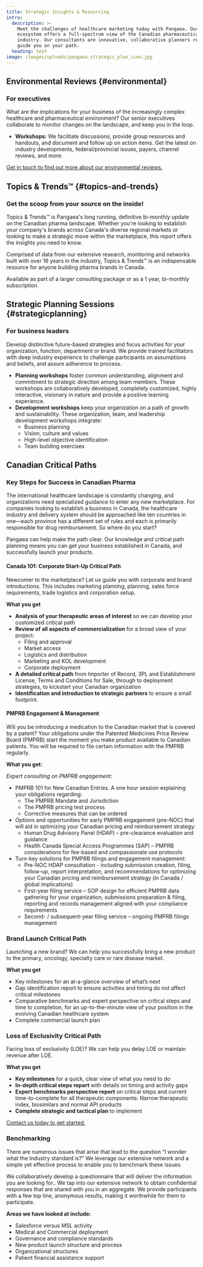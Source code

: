 ```yaml
---
title: Strategic Insights & Resourcing
intro:
  description: >-
    Meet the challenges of healthcare marketing today with Pangaea. Our
    ecosystem offers a full-spectrum view of the Canadian pharmaceutical
    industry. Our consultants are innovative, collaborative planners ready to
    guide you on your path.
  heading: test
image: /images/uploads/pangaea_strategic_plan_icon.jpg
---
```

Environmental Reviews {#environmental}
---------------------

### For executives

What are the implications for your business of the increasingly complex healthcare and pharmaceutical environment? Our senior executives collaborate to monitor changes on the landscape, and keep you in the loop.

-   **Workshops:** We facilitate discussions, provide group resources and handouts, and document and follow up on action items. Get the latest on industry developments, federal/provincial issues, payers, channel reviews, and more.

[Get in touch to find out more about our environmental reviews.](%7B@SITE.path%7D/contact)

Topics & Trends™ {#topics-and-trends}
----------------

### Get the scoop from your source on the inside!

Topics & Trends™ is Pangaea's long running, definitive bi-monthly update on the Canadian pharma landscape. Whether you're looking to establish your company's brands across Canada's diverse regional markets or looking to make a strategic move within the marketplace, this report offers the insights you need to know.

Comprised of data from our extensive research, monitoring and networks built with over 16 years in the industry, Topics & Trends™ is an indispensable resource for anyone building pharma brands in Canada.

Available as part of a larger consulting package or as a 1 year, bi-monthly subscription.

Strategic Planning Sessions {#strategicplanning}
---------------------------

### For business leaders

Develop distinctive future-based strategies and focus activities for your organization, function, department or brand. We provide trained facilitators with deep industry experience to challenge participants on assumptions and beliefs, and assure adherence to process.

-   **Planning workshops** foster common understanding, alignment and commitment to strategic direction among team members. These workshops are collaboratively developed, completely customized, highly interactive, visionary in nature and provide a positive learning experience.
-   **Development workshops** keep your organization on a path of growth and sustainability. These organization, team, and leadership development workshops integrate:
    -   Business planning
    -   Vision, culture and values
    -   High-level objective identification
    -   Team building exercises

Canadian Critical Paths
-----------------------

### Key Steps for Success in Canadian Pharma

The international healthcare landscape is constantly changing, and organizations need specialized guidance to enter any new marketplace. For companies looking to establish a business in Canada, the healthcare industry and delivery system should be approached like ten countries in one—each province has a different set of rules and each is primarily responsible for drug reimbursement. So where do you start?

Pangaea can help make the path clear. Our knowledge and critical path planning means you can get your business established in Canada, and successfully launch your products.

#### Canada 101: Corporate Start-Up Critical Path

Newcomer to the marketplace? Let us guide you with corporate and brand introductions. This includes marketing planning, planning, sales force requirements, trade logistics and corporation setup.

**What you get**

-   **Analysis of your therapeutic areas of interest** so we can develop your customized critical path
-   **Review of all aspects of commercialization** for a broad view of your project:
    -   Filing and approval
    -   Market access
    -   Logistics and distribution
    -   Marketing and KOL development
    -   Corporate deployment
-   **A detailed critical path** from Importer of Record, 3PL and Establishment License, Terms and Conditions for Sale, through to deployment strategies, to kickstart your Canadian organization
-   **Identification and introduction to strategic partners** to ensure a small footprint.

#### PMPRB Engagement & Management

Will you be introducing a medication to the Canadian market that is covered by a patent? Your obligations under the Patented Medicines Price Review Board (PMPRB) start the moment you make product available to Canadian patients. You will be required to file certain information with the PMPRB regularly.

**What you get:**

*Expert consulting on PMPRB engagement:*

-   PMPRB 101 for New Canadian Entries. A one hour session explaining your obligations regarding:
    -   The PMPRB Mandate and Jurisdiction
    -   The PMPRB pricing test process
    -   Corrective measures that can be ordered
-   Options and opportunities for early PMPRB engagement (pre-NOC) that will aid in optimizing your Canadian pricing and reimbursement strategy:
    -   Human Drug Advisory Panel (HDAP) – pre-clearance evaluation and guidance
    -   Health Canada Special Access Programmes (SAP) – PMPRB considerations for fee-based and compassionate use protocols
-   Turn-key solutions for PMPRB filings and engagement management:
    -   Pre-NOC HDAP consultation - including submission creation, filing, follow-up, report interpretation, and recommendations for optimizing your Canadian pricing and reimbursement strategy (in Canada / global implications)
    -   First-year filing service – SOP design for efficient PMPRB data gathering for your organization, submissions preparation & filing, reporting and records management aligned with your compliance requirements
    -   Second- / subsequent-year filing service – ongoing PMPRB filings management

### Brand Launch Critical Path

Launching a new brand? We can help you successfully bring a new product to the primary, oncology, specialty care or rare disease market.

**What you get**

-   Key milestones for an at-a-glance overview of what’s next
-   Gap identification report to ensure activities and timing do not affect critical milestones
-   Comparative benchmarks and expert perspective on critical steps and time to completion, for an up-to-the-minute view of your position in the evolving Canadian healthcare system
-   Complete commercial launch plan

### Loss of Exclusivity Critical Path

Facing loss of exclusivity (LOE)? We can help you delay LOE or maintain revenue after LOE.

**What you get**

-   **Key milestones** for a quick, clear view of what you need to do
-   **In-depth critical steps report** with details on timing and activity gaps
-   **Expert benchmarks perspective report** on critical steps and current time-to-complete for all therapeutic components: Narrow therapeutic index, biosimilars and normal API products
-   **Complete strategic and tactical plan** to implement

[Contact us today to get started.](%7B@SITE.path%7D/contact?selected=criticalpath)

### Benchmarking

There are numerous issues that arise that lead to the question “I wonder what the Industry standard is?” We leverage our extensive network and a simple yet effective process to enable you to benchmark these issues.

We collaboratively develop a questionnaire that will deliver the information you are looking for.. We tap into our extensive network to obtain confidential responses that are shared with you in an aggregate. We provide participants with a few top line, anonymous results, making it worthwhile for them to participate.

**Areas we have looked at include:**

-   Salesforce versus MSL activity
-   Medical and Commercial deployment
-   Governance and compliance standards
-   New product launch structure and process
-   Organizational structures
-   Patient financial assistance support
 
